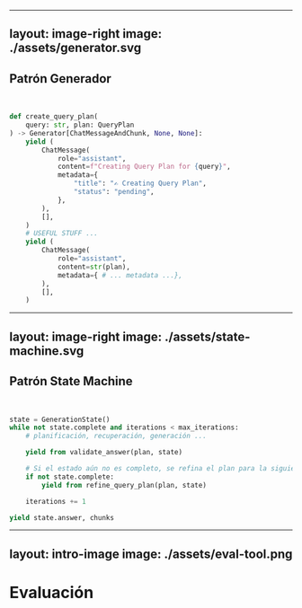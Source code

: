 <!-- # Homologos

<span class="absolute top-10 right-15"> Elicit </span>

<SlidevVideo autoplay controls class="rounded-xl">
  <source src="./assets/elicit.mp4" type="video/mp4" />
  <p>
    Your browser does not support videos. You may download it
    <a href="./assets/elicit.mp4">here</a>.
  </p>
</SlidevVideo> -->

<!--
1. **Elicit** es una herramienta de inteligencia artificial diseñada para ayudar en la investigación académica, está enfocado en la revisión y síntesis de literatura científica.

El usuario introduce la pregunta y el sistema realiza un proceso complejo de:
    - recoleccion de articulos relevantes.
    - extrae la informacion relevante de cada uno.
    - genera un articulo en forma de Survey resumiendo y citando lo encontrado.
-->
---
layout: image-right
image: ./assets/generator.svg
---

## Patrón Generador

<br>

```python {all|4-25}
def create_query_plan(
    query: str, plan: QueryPlan
) -> Generator[ChatMessageAndChunk, None, None]:
    yield (
        ChatMessage(
            role="assistant",
            content=f"Creating Query Plan for {query}",
            metadata={
                "title": "✍ Creating Query Plan",
                "status": "pending",
            },
        ),
        [],
    )
    # USEFUL STUFF ...
    yield (
        ChatMessage(
            role="assistant",
            content=str(plan),
            metadata={ # ... metadata ...},
        ),
        [],
    )
```

<!--
Se utilizo el patron de diseño generador: 

El cual permite pausar y reanudar la ejecucion del codigo e informar al usuario a travez de mensajes las acciones que se estan realizando.
-->

---
layout: image-right
image: ./assets/state-machine.svg
---

## Patrón State Machine

<br>

```python {all}
state = GenerationState()
while not state.complete and iterations < max_iterations:
    # planificación, recuperación, generación ...

    yield from validate_answer(plan, state)

    # Si el estado aún no es completo, se refina el plan para la siguiente iteración
    if not state.complete:
        yield from refine_query_plan(plan, state)

    iterations += 1

yield state.answer, chunks
```

<!--
Tambien el patron maquina de estado:

Un patron comunmente utilizado en la programacion procedural para orquestrar las transiciones de estado entre distintas funciones.
-->

---
layout: intro-image
image: ./assets/eval-tool.png
---

<h1 class="text-dark-500 text-center absolute top-2 left-2 right-2 text-shadow-xl"> Evaluación </h1>

<!--
Para la Evaluacion se creo una Herramienta para generar conjuntos de prueba de forma automatizada usando LLMs.
-->
